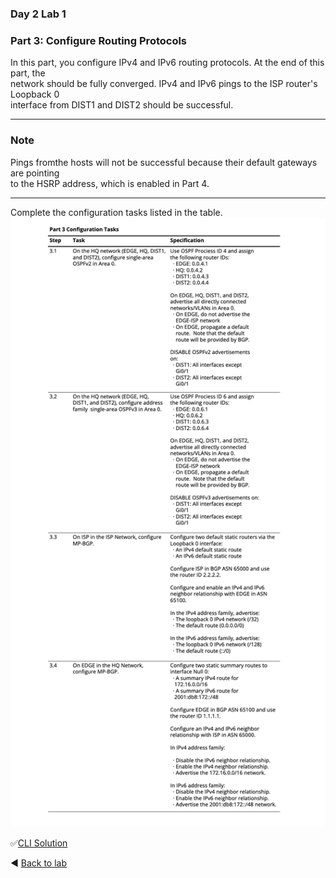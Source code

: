 ### Day 2 Lab 1 
### Part 3: Configure Routing Protocols
In this part, you configure IPv4 and IPv6 routing protocols.  At the end of this part, the  
network should be fully converged.  IPv4 and IPv6 pings to the ISP router's Loopback 0  
interface from DIST1 and DIST2 should be successful.

---
### Note
Pings fromthe hosts will not be successful because their default gateways are pointing  
to the HSRP address, which is enabled in Part 4.

---
Complete the configuration tasks listed in the table.
![Part3 tasks](https://github.com/tech-zero/assets/blob/main/images/pt3-tasks1.png)

✅[CLI Solution](/solutions/day2lab1-1.md)

◀️ [Back to lab](https://github.com/tech-zero/ccnp-encor/blob/main/labs/_ciscopress/lab1/README.md)
